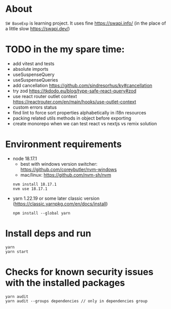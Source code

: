 # About

`SW BaseExp` is learning project. It uses fine https://swapi.info/ (in the place of a little slow https://swapi.dev/)

# TODO in the my spare time:
- add vitest and tests
- absolute imports
- useSuspenseQuery
- useSuspenseQueries
- add cancellation https://github.com/sindresorhus/ky#cancellation
- try zod https://tkdodo.eu/blog/type-safe-react-query#zod
- use react router outlet context https://reactrouter.com/en/main/hooks/use-outlet-context
- custom errors status
- find lint to force sort properties alphabetically in i18n resources
- packing related utils methods in object before exporting
- create monorepo when we can test react vs nextjs vs remix solution

# Environment requirements

- node 18.17.1
  - best with windows version switcher: https://github.com/coreybutler/nvm-windows
  - mac/linux: https://github.com/nvm-sh/nvm
  ```
  nvm install 18.17.1
  nvm use 18.17.1
  ```
- yarn 1.22.19 or some later classic version (https://classic.yarnpkg.com/en/docs/install)
  ```
  npm install --global yarn
  ```
  
# Install deps and run 

```
yarn
yarn start
```

# Checks for known security issues with the installed packages

```
yarn audit
yarn audit --groups dependencies // only in dependencies group
```